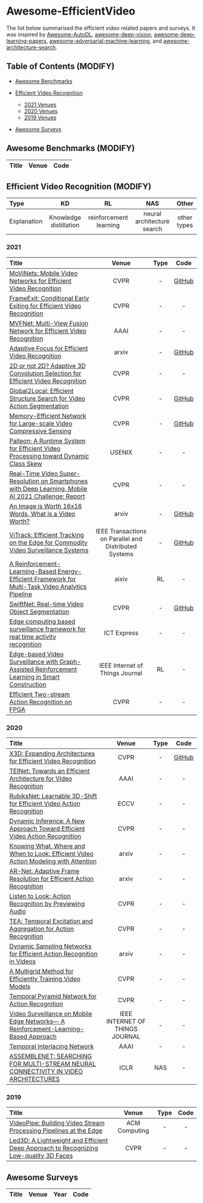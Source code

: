 # Awesome-EfficientVideo

The list below summarised the efficient video related papers and surveys. It was inspired by [Awesome-AutoDL](https://github.com/D-X-Y/Awesome-AutoDL), [awesome-deep-vision](https://github.com/kjw0612/awesome-deep-vision), [awesome-deep-learning-papers](https://github.com/terryum/awesome-deep-learning-papers), [awesome-adversarial-machine-learning](https://github.com/yenchenlin/awesome-adversarial-machine-learning), and [awesome-architecture-search](https://github.com/markdtw/awesome-architecture-search).

## Table of Contents (MODIFY)

- [Awesome Benchmarks](#awesome-benchmarks)

- [Efficient Video Recognition](#efficient-video-recognition)
  - [2021 Venues](#2021)
  - [2020 Venues](#2020)
  - [2019 Venues](#2019)


- [Awesome Surveys](#awesome-surveys)


## Awesome Benchmarks (MODIFY)

| Title | Venue | Code |
|:--------|:--------:|:--------:|


## Efficient Video Recognition (MODIFY)

|      Type   |            KD           |         RL             |         NAS               |    Other   |
|:------------|:-----------------------:|:----------------------:|:-------------------------:|:-----------:|
| Explanation | Knowledge distillation  | reinforcement learning | neural architecture search| other types |

### 2021


|  Title  |   Venue  |   Type   |   Code   |
|:--------|:--------:|:--------:|:--------:|
| [MoViNets: Mobile Video Networks for Efficient Video Recognition](https://openaccess.thecvf.com/content/CVPR2021/papers/Kondratyuk_MoViNets_Mobile_Video_Networks_for_Efficient_Video_Recognition_CVPR_2021_paper.pdf) | CVPR | - | [GitHub](https://github.com/google-research/movinet) |
| [FrameExit: Conditional Early Exiting for Efficient Video Recognition](https://openaccess.thecvf.com/content/CVPR2021/papers/Ghodrati_FrameExit_Conditional_Early_Exiting_for_Efficient_Video_Recognition_CVPR_2021_paper.pdf) | CVPR | - | - |
| [MVFNet: Multi-View Fusion Network for Efficient Video Recognition](https://www.aaai.org/AAAI21Papers/AAAI-1523.WuW.pdf) |AAAI | - | - |
| [Adaptive Focus for Efficient Video Recognition](https://arxiv.org/pdf/2105.03245.pdf) | arxiv | - | [GitHub](https://github.com/blackfeather-wang/AdaFocus) |
| [2D or not 2D? Adaptive 3D Convolution Selection for Efficient Video Recognition](https://openaccess.thecvf.com/content/CVPR2021/papers/Li_2D_or_not_2D_Adaptive_3D_Convolution_Selection_for_Efficient_CVPR_2021_paper.pdf) | CVPR | - | - |
| [Global2Local: Efficient Structure Search for Video Action Segmentation](https://openaccess.thecvf.com/content/CVPR2021/papers/Gao_Global2Local_Efficient_Structure_Search_for_Video_Action_Segmentation_CVPR_2021_paper.pdf) | CVPR | - | [GitHub](https://github.com/ShangHua-Gao/G2L-search) |
| [Memory-Efficient Network for Large-scale Video Compressive Sensing](https://openaccess.thecvf.com/content/CVPR2021/papers/Cheng_Memory-Efficient_Network_for_Large-Scale_Video_Compressive_Sensing_CVPR_2021_paper.pdf) | CVPR | - | [GitHub](https://github.com/BoChenGroup/RevSCI-net) |
| [Palleon: A Runtime System for Efficient Video Processing toward Dynamic Class Skew](https://www.usenix.org/system/files/atc21-feng-boyuan.pdf) |USENIX| - | - |
| [Real-Time Video Super-Resolution on Smartphones with Deep Learning, Mobile AI 2021 Challenge: Report](https://openaccess.thecvf.com/content/CVPR2021W/MAI/papers/Ignatov_Real-Time_Video_Super-Resolution_on_Smartphones_With_Deep_Learning_Mobile_AI_CVPRW_2021_paper.pdf) | CVPR | - | - |
| [An Image is Worth 16x16 Words, What is a Video Worth?](https://arxiv.org/pdf/2103.13915.pdf) | arxiv | - | [GitHub](https://github.com/Alibaba-MIIL/STAM) |
| [ViTrack: Efficient Tracking on the Edge for Commodity Video Surveillance Systems](http://tns.thss.tsinghua.edu.cn/~jiliang/publications/INFOCOM2018-vitrack.pdf) | IEEE Transactions on Parallel and Distributed Systems | - | [GitHub](https://github.com/Alibaba-MIIL/STAM) |
| [A Reinforcement-Learning-Based Energy-Efficient Framework for Multi-Task Video Analytics Pipeline](https://arxiv.org/pdf/2104.04443.pdf) | aixiv | RL | - |
| [SwiftNet: Real-time Video Object Segmentation](https://openaccess.thecvf.com/content/CVPR2021/papers/Wang_SwiftNet_Real-Time_Video_Object_Segmentation_CVPR_2021_paper.pdf) | CVPR | - | [GitHub](https://github.com/haochenheheda/SwiftNet) |
| [Edge computing based surveillance framework for real time activity recognition](https://www.sciencedirect.com/science/article/pii/S2405959521000540) | ICT Express | - | - |
| [Edge-based Video Surveillance with Graph-Assisted Reinforcement Learning in Smart Construction](https://ieeexplore.ieee.org/stamp/stamp.jsp?tp=&arnumber=9459774) | IEEE Internet of Things Journal | RL | - |
| [Efficient Two-stream Action Recognition on FPGA](https://openaccess.thecvf.com/content/CVPR2021W/ECV/papers/Lin_Efficient_Two-Stream_Action_Recognition_on_FPGA_CVPRW_2021_paper.pdf) | CVPR | - | - |




### 2020


|  Title  |   Venue  |   Type   |   Code   |
|:--------|:--------:|:--------:|:--------:|
| [X3D: Expanding Architectures for Efficient Video Recognition](https://openaccess.thecvf.com/content_CVPR_2020/papers/Feichtenhofer_X3D_Expanding_Architectures_for_Efficient_Video_Recognition_CVPR_2020_paper.pdf) | CVPR | - | [GitHub](https://github.com/facebookresearch/SlowFast) |
| [TEINet: Towards an Efficient Architecture for Video Recognition](https://ojs.aaai.org/index.php/AAAI/article/view/6836) | AAAI | - | - |
| [RubiksNet: Learnable 3D-Shift for Efficient Video Action Recognition](http://www.ecva.net/papers/eccv_2020/papers_ECCV/papers/123640494.pdf) | ECCV | - | - |
| [Dynamic Inference: A New Approach Toward Efficient Video Action Recognition](https://openaccess.thecvf.com/content_CVPRW_2020/papers/w40/Wu_Dynamic_Inference_A_New_Approach_Toward_Efficient_Video_Action_Recognition_CVPRW_2020_paper.pdf) | CVPR | - | - |
| [Knowing What, Where and When to Look: Efficient Video Action Modeling with Attention](https://arxiv.org/pdf/2004.01278.pdf) | arxiv | - | - |
| [AR-Net: Adaptive Frame Resolution for Efficient Action Recognition](https://arxiv.org/pdf/2007.15796.pdf) | arxiv | - | - |
| [Listen to Look: Action Recognition by Previewing Audio](https://openaccess.thecvf.com/content_CVPR_2020/papers/Gao_Listen_to_Look_Action_Recognition_by_Previewing_Audio_CVPR_2020_paper.pdf) | CVPR | - | - |
| [TEA: Temporal Excitation and Aggregation for Action Recognition](https://openaccess.thecvf.com/content_CVPR_2020/papers/Li_TEA_Temporal_Excitation_and_Aggregation_for_Action_Recognition_CVPR_2020_paper.pdf) | CVPR | - | - |
| [Dynamic Sampling Networks for Efficient Action Recognition in Videos](https://arxiv.org/pdf/2006.15560.pdf) | arxiv | - | - |
| [A Multigrid Method for Efficiently Training Video Models](https://openaccess.thecvf.com/content_CVPR_2020/papers/Wu_A_Multigrid_Method_for_Efficiently_Training_Video_Models_CVPR_2020_paper.pdf) | CVPR | - | - |
| [Temporal Pyramid Network for Action Recognition](https://openaccess.thecvf.com/content_CVPR_2020/papers/Yang_Temporal_Pyramid_Network_for_Action_Recognition_CVPR_2020_paper.pdf) | CVPR | - | - |
| [Video Surveillance on Mobile Edge Networks— A Reinforcement-Learning-Based Approach](https://ieeexplore.ieee.org/stamp/stamp.jsp?tp=&arnumber=8966998) | IEEE INTERNET OF THINGS JOURNAL | - | - |
| [Temporal Interlacing Network](https://doi.org/10.1609/aaai.v34i07.6872) | AAAI | - | - |
| [ASSEMBLENET: SEARCHING FOR MULTI-STREAM NEURAL CONNECTIVITY IN VIDEO ARCHITECTURES](https://openreview.net/pdf?id=SJgMK64Ywr) | ICLR | NAS | - |






### 2019

|  Title  |   Venue  |   Type   |   Code   |
|:--------|:--------:|:--------:|:--------:|
| [VideoPipe: Building Video Stream Processing Pipelines at the Edge](https://dl.acm.org/doi/pdf/10.1145/3366626.3368131) | ACM Computing | - | - |
| [Led3D: A Lightweight and Efficient Deep Approach to Recognizing Low-quality 3D Faces](https://openaccess.thecvf.com/content_CVPR_2019/papers/Mu_Led3D_A_Lightweight_and_Efficient_Deep_Approach_to_Recognizing_Low-Quality_CVPR_2019_paper.pdf) | CVPR | - | - |



## Awesome Surveys

|  Title  |   Venue  |   Year   |   Code   |
|:--------|:--------:|:--------:|:--------:|

